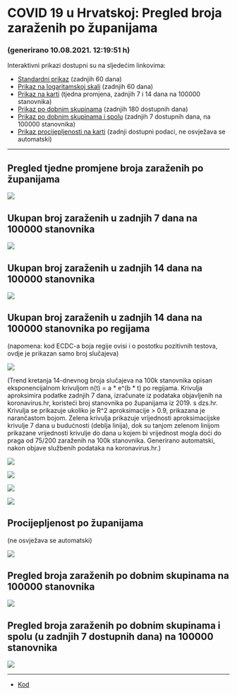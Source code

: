 # COVID 19 u Hrvatskoj: Pregled broja zaraženih po županijama

### (generirano 10.08.2021. 12:19:51 h)

Interaktivni prikazi dostupni su na sljedećim linkovima:

- [Standardni prikaz](html/index.html) (zadnjih 60 dana)
- [Prikaz na logaritamskoj skali](html/index_log.html) (zadnjih 60 dana)
- [Prikaz na karti](html/index_map.html) (tjedna promjena, zadnjih 7 i 14 dana na 100000 stanovnika)
- [Prikaz po dobnim skupinama](html/index_per_age.html) (zadnjih 180 dostupnih dana)
- [Prikaz po dobnim skupinama i spolu](html/index_pyramid.html) (zadnjih 7 dostupnih dana, na 100000 stanovnika)
- [Prikaz procijepljenosti na karti](html/index_vaccination.html) (zadnji dostupni podaci, ne osvježava se automatski)

-----

## Pregled tjedne promjene broja zaraženih po županijama

![](img/2021_08_09_map.png)

## Ukupan broj zaraženih u zadnjih 7 dana na 100000 stanovnika

![](img/2021_08_09_map_7_day_per_100k.png)

## Ukupan broj zaraženih u zadnjih 14 dana na 100000 stanovnika

![](img/2021_08_09_map_14_day_per_100k.png)

## Ukupan broj zaraženih u zadnjih 14 dana na 100000 stanovnika po regijama

(napomena: kod ECDC-a boja regije ovisi i o postotku pozitivnih testova, ovdje je prikazan samo broj slučajeva)

![](img/2021_08_09_map_14_day_per_100k_region.png)

(Trend kretanja 14-dnevnog broja slučajeva na 100k stanovnika opisan eksponencijalnom krivuljom n(t) = a * e^(b * t) po regijama. Krivulja aproksimira podatke zadnjih 7 dana, izračunate iz podataka objavljenih na koronavirus.hr, koristeći broj stanovnika po županijama iz 2019. s dzs.hr. Krivulja se prikazuje ukoliko je R^2 aproksimacije > 0.9, prikazana je narančastom bojom. Zelena krivulja prikazuje vrijednosti aproksimacijske krivulje 7 dana u budućnosti (deblja linija), dok su tanjom zelenom linijom prikazane vrijednosti krivulje do dana u kojem bi vrijednost mogla doći do praga od 75/200 zaraženih na 100k stanovnika. Generirano automatski, nakon objave službenih podataka na koronavirus.hr.)

![](img/2021_08_09_current_Jadranska_Hrvatska.png)

![](img/2021_08_09_current_Panonska_Hrvatska.png)

![](img/2021_08_09_current_Grad_Zagreb.png)

![](img/2021_08_09_current_Sjeverna_Hrvatska.png)

## Procijepljenost po županijama

(ne osvježava se automatski)

![](img/2021_08_09_vaccination.png)

## Pregled broja zaraženih po dobnim skupinama na 100000 stanovnika

![](img/2021_08_09_per_age_group.png)

## Pregled broja zaraženih po dobnim skupinama i spolu (u zadnjih 7 dostupnih dana) na 100000 stanovnika

![](img/2021_08_09_pyramid.png)

-----

- [Kod](https://github.com/ppalasek/covid_plots_croatia)

